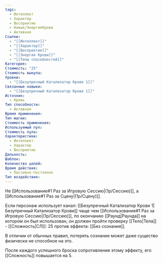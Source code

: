 ```yaml
---
tags:
  - Интеллект
  - Характер
  - Восприятие
  - Навык/ЭнергияКрови
  - Активная
Ссылки:
  - "[[Интеллект]]"
  - "[[Характер]]"
  - "[[Восприятие]]"
  - "[[Энергия Крови]]"
  - "[[Типы способностей]]"
Категория: 
Стоимость: "25"
Стоимость выкупа: 
Уровни:
  - "[[Безупречный Катализатор Крови 1]]"
Связанные навыки:
  - "[[Безупречный Катализатор Крови 1]]"
Источник:
  - Кровь
Тип способности:
  - Активная
Время применения: 
Тип магии: 
Стоимость применения: 
Используемый пул: 
Стоимость пула: 
Характеристики:
  - Интеллект
  - Характер
  - Восприятие
Дальность: 
Шаблон: 
Количество целей: 
Время действия:
  - Пассивно-постоянно
Тип воздействия:
---
```

Не [[Использование#1 Раз за Игровую Сессию|(1р/Сессию)]], а [[Использование#1 Раз за Сцену|(1р/Сцену)]].

Если персонаж использует канал: [[Безупречный Катализатор Крови 1|Безупречный Катализатор Крови]] чаще чем [[Использование#1 Раз за Игровую Сессию|(1р/Сессию)]], по окончанию [[Раунд|Раунда]] на котором он был использован, он должен пройти проверку [[Тело|Тела]] - [[Сложность|СЛ]]: 25 против эффекта: [[Без сознания]]. 

В отличии от обычных правил, потерять сознание может даже существо физически не способное на это. 

После каждого успешного броска сопротивления этому эффекту, его [[Сложность]] повышается на 5. 